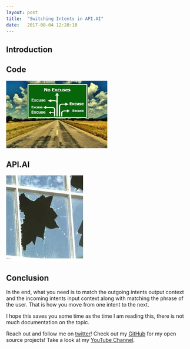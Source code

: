 ```yaml
---
layout: post
title:  "Switching Intents in API.AI"
date:   2017-08-04 12:20:10 
---
```



## Introduction



## Code



![NoExcuses](/assets/ch1-prag-prog/noexcuses.jpeg)


## API.AI


![BrokenWindows](/assets/ch1-prag-prog/brokenwindows.jpeg)


 
## Conclusion

In the end, what you need is to match the outgoing intents output context and the incoming intents input context along with matching the phrase of the user.  That is how you move from one intent to the next. 

I hope this saves you some time as the time I am reading this, there is not much documentation on the topic. 

Reach out and follow me on [twitter][twitter]!  Check out my [GitHub][github] for my open source projects! Take a look at my [YouTube Channel][youtube].


[github]: https://github.com/acucciniello
[twitter]: https://twitter.com/antocucciniello
[youtube]: https://www.youtube.com/channel/UC8icMMql5SjCaXXMvILGIUA
[gistLink]: https://gist.github.com/acucciniello/faff332c5c401402d698ca5fd2af9dba